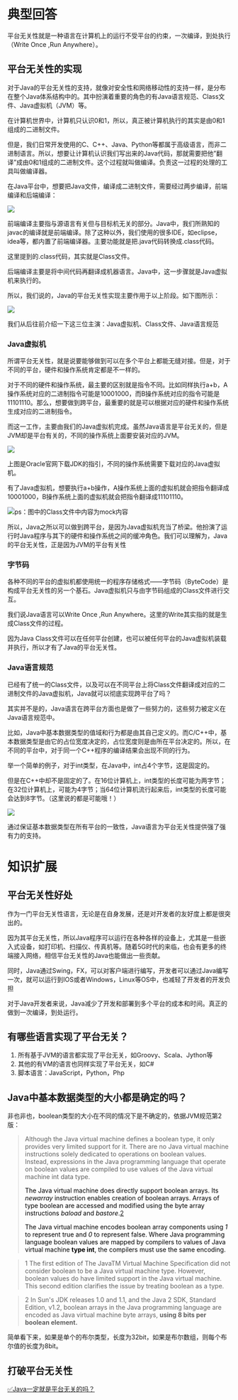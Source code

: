 # 典型回答


平台无关性就是一种语言在计算机上的运行不受平台的约束，一次编译，到处执行（Write Once ,Run Anywhere）。



## 平台无关性的实现
对于Java的平台无关性的支持，就像对安全性和网络移动性的支持一样，是分布在整个Java体系结构中的。其中扮演着重要的角色的有Java语言规范、Class文件、Java虚拟机（JVM）等。



在计算机世界中，计算机只认识0和1，所以，真正被计算机执行的其实是由0和1组成的二进制文件。



但是，我们日常开发使用的C、C++、Java、Python等都属于高级语言，而非二进制语言。所以，想要让计算机认识我们写出来的Java代码，那就需要把他”翻译”成由0和1组成的二进制文件。这个过程就叫做编译。负责这一过程的处理的工具叫做编译器。



在Java平台中，想要把Java文件，编译成二进制文件，需要经过两步编译，前端编译和后端编译：

![](https://cdn.nlark.com/yuque/0/2022/jpeg/719664/1669302406108-cd021301-825a-4050-a2e3-270d7ca864bb.jpeg)

前端编译主要指与源语言有关但与目标机无关的部分。Java中，我们所熟知的javac的编译就是前端编译。除了这种以外，我们使用的很多IDE，如eclipse，idea等，都内置了前端编译器。主要功能就是把.java代码转换成.class代码。



这里提到的.class代码，其实就是Class文件。



后端编译主要是将中间代码再翻译成机器语言。Java中，这一步骤就是Java虚拟机来执行的。



所以，我们说的，Java的平台无关性实现主要作用于以上阶段。如下图所示：



![](https://cdn.nlark.com/yuque/0/2022/jpeg/719664/1669302406113-07960b62-6ba8-46c9-90ec-37ae70fd8a5c.jpeg)

我们从后往前介绍一下这三位主演：Java虚拟机、Class文件、Java语言规范

### Java虚拟机


所谓平台无关性，就是说要能够做到可以在多个平台上都能无缝对接。但是，对于不同的平台，硬件和操作系统肯定都是不一样的。



对于不同的硬件和操作系统，最主要的区别就是指令不同。比如同样执行a+b，A操作系统对应的二进制指令可能是10001000，而B操作系统对应的指令可能是11101110。那么，想要做到跨平台，最重要的就是可以根据对应的硬件和操作系统生成对应的二进制指令。



而这一工作，主要由我们的Java虚拟机完成。虽然Java语言是平台无关的，但是JVM却是平台有关的，不同的操作系统上面要安装对应的JVM。



![](https://cdn.nlark.com/yuque/0/2022/jpeg/719664/1669302406106-606d84f5-edc5-4a2b-8b86-152c3e2b214b.jpeg)

上图是Oracle官网下载JDK的指引，不同的操作系统需要下载对应的Java虚拟机。



有了Java虚拟机，想要执行a+b操作，A操作系统上面的虚拟机就会把指令翻译成10001000，B操作系统上面的虚拟机就会把指令翻译成11101110。

![](https://cdn.nlark.com/yuque/0/2022/jpeg/719664/1669302406109-d44333b7-f708-41f4-8ff6-8272e2e84e3d.jpeg)ps：图中的Class文件中内容为mock内容



所以，Java之所以可以做到跨平台，是因为Java虚拟机充当了桥梁。他扮演了运行时Java程序与其下的硬件和操作系统之间的缓冲角色。我们可以理解为，Java的平台无关性，正是因为JVM的平台有关性



### 字节码
各种不同的平台的虚拟机都使用统一的程序存储格式——字节码（ByteCode）是构成平台无关性的另一个基石。Java虚拟机只与由字节码组成的Class文件进行交互。



我们说Java语言可以Write Once ,Run Anywhere。这里的Write其实指的就是生成Class文件的过程。



因为Java Class文件可以在任何平台创建，也可以被任何平台的Java虚拟机装载并执行，所以才有了Java的平台无关性。

### Java语言规范
已经有了统一的Class文件，以及可以在不同平台上将Class文件翻译成对应的二进制文件的Java虚拟机，Java就可以彻底实现跨平台了吗？



其实并不是的，Java语言在跨平台方面也是做了一些努力的，这些努力被定义在Java语言规范中。



比如，Java中基本数据类型的值域和行为都是由其自己定义的。而C/C++中，基本数据类型是由它的占位宽度决定的，占位宽度则是由所在平台决定的。所以，在不同的平台中，对于同一个C++程序的编译结果会出现不同的行为。



举一个简单的例子，对于int类型，在Java中，int占4个字节，这是固定的。



但是在C++中却不是固定的了。在16位计算机上，int类型的长度可能为两字节；在32位计算机上，可能为4字节；当64位计算机流行起来后，int类型的长度可能会达到8字节。（这里说的都是可能哦！）



![](https://cdn.nlark.com/yuque/0/2022/jpeg/719664/1669302406494-e9c713b9-4b4d-4743-a212-c3998fb6c5c7.jpeg)

通过保证基本数据类型在所有平台的一致性，Java语言为平台无关性提供强了强有力的支持。

# 知识扩展


## 平台无关性好处


作为一门平台无关性语言，无论是在自身发展，还是对开发者的友好度上都是很突出的。



因为其平台无关性，所以Java程序可以运行在各种各样的设备上，尤其是一些嵌入式设备，如打印机、扫描仪、传真机等。随着5G时代的来临，也会有更多的终端接入网络，相信平台无关性的Java也能做出一些贡献。



同时，Java通过Swing，FX，可以对客户端进行编写，开发者可以通过Java编写一次，就可以运行到IOS或者Windows，Linux等OS中，也减轻了开发者的开发负担



对于Java开发者来说，Java减少了开发和部署到多个平台的成本和时间。真正的做到一次编译，到处运行。



## 有哪些语言实现了平台无关？


1. 所有基于JVM的语言都实现了平台无关，如Groovy、Scala、Jython等
2. 其他的有VM的语言也同样实现了平台无关，如C#
3. 脚本语言：JavaScript，Python，Php

## Java中基本数据类型的大小都是确定的吗？


非也非也，boolean类型的大小在不同的情况下是不确定的，依据JVM规范第2版：

> Although the Java virtual machine defines a boolean type, it only provides very limited support for it. There are no Java virtual machine instructions solely dedicated to operations on boolean values. Instead, expressions in the Java programming language that operate on boolean values are compiled to use values of the Java virtual machine int data type.
>
> <font style="color:rgb(0, 0, 0);">The Java virtual machine does directly support</font><font style="color:rgb(0, 0, 0);"> </font><font style="color:rgb(0, 0, 0);">boolean</font><font style="color:rgb(0, 0, 0);"> </font><font style="color:rgb(0, 0, 0);">arrays. Its</font><font style="color:rgb(0, 0, 0);"> </font>_<font style="color:rgb(0, 0, 0);">newarray</font>_<font style="color:rgb(0, 0, 0);"> </font><font style="color:rgb(0, 0, 0);">instruction enables creation of</font><font style="color:rgb(0, 0, 0);"> </font><font style="color:rgb(0, 0, 0);">boolean</font><font style="color:rgb(0, 0, 0);"> </font><font style="color:rgb(0, 0, 0);">arrays. Arrays of type</font><font style="color:rgb(0, 0, 0);"> </font><font style="color:rgb(0, 0, 0);">boolean</font><font style="color:rgb(0, 0, 0);"> </font><font style="color:rgb(0, 0, 0);">are accessed and modified using the</font><font style="color:rgb(0, 0, 0);"> </font><font style="color:rgb(0, 0, 0);">byte</font><font style="color:rgb(0, 0, 0);"> </font><font style="color:rgb(0, 0, 0);">array instructions</font><font style="color:rgb(0, 0, 0);"> </font>_<font style="color:rgb(0, 0, 0);">baload</font>_<font style="color:rgb(0, 0, 0);"> </font><font style="color:rgb(0, 0, 0);">and</font><font style="color:rgb(0, 0, 0);"> </font>_<font style="color:rgb(0, 0, 0);">bastore</font>_<font style="color:rgb(0, 0, 0);">.</font>[2](https://docs.oracle.com/javase/specs/jvms/se6/html/Overview.doc.html#24357)
>
> <font style="color:rgb(0, 0, 0);">The Java virtual machine encodes boolean array components using </font>_<font style="color:rgb(0, 0, 0);">1</font>_<font style="color:rgb(0, 0, 0);"> to represent true and </font>_<font style="color:rgb(0, 0, 0);">0</font>_<font style="color:rgb(0, 0, 0);"> to represent false. Where Java programming language boolean values are mapped by compilers to values of Java virtual machine </font>**<font style="color:rgb(0, 0, 0);">type int</font>**<font style="color:rgb(0, 0, 0);">, the compilers must use the same encoding.</font>
>

> 1 The first edition of The JavaTM Virtual Machine Specification did not consider boolean to be a Java virtual machine type. However, boolean values do have limited support in the Java virtual machine. This second edition clarifies the issue by treating boolean as a type.
>

> 2 In Sun's JDK releases 1.0 and 1.1, and the Java 2 SDK, Standard Edition, v1.2, boolean arrays in the Java programming language are encoded as Java virtual machine byte arrays, **using 8 bits per boolean element.**
>



简单看下来，如果是单个的布尔类型，长度为32bit，如果是布尔数组，则每个布尔值的长度为8bit。



## 打破平台无关性


[✅Java一定就是平台无关的吗？](https://www.yuque.com/hollis666/qyhor6/fgeranr7ts8m4iuy)

